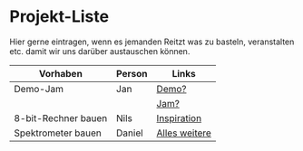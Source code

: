 # Projekt-Liste

Hier gerne eintragen, wenn es jemanden Reitzt was zu basteln, veranstalten etc. damit wir uns darüber austauschen können.

| Vorhaben | Person | Links |
| --- | --- | --- |
| Demo-Jam | Jan | [Demo?](https://en.wikipedia.org/wiki/Demoscene) |
|  |  | [Jam?](https://en.wikipedia.org/wiki/Game_jam) |
| 8-bit-Rechner bauen | Nils | [Inspiration](https://eater.net/8bit) |
| Spektrometer bauen | Daniel | [Alles weitere](https://gist.github.com/TheLie0/78efeaef31c86a8710b75a1a4c1ad7c5) |
